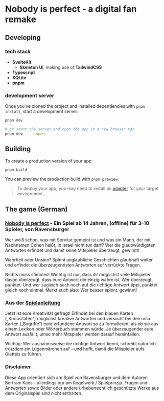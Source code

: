 # Nobody is perfect - a digital fan remake

## Developing

### tech stack

- **SvelteKit**
  + **Skeleton UI**, making use of **TailwindCSS**
- **Typescript**
- **SQLite**
- **pnpm**

### development server

Once you've cloned the project and installed dependencies with `pnpm install`, start a development server:

```bash
pnpm dev

# or start the server and open the app in a new browser tab
pnpm dev -- --open
```

## Building

To create a production version of your app:

```bash
pnpm build
```

You can preview the production build with `pnpm preview`.

> To deploy your app, you may need to install an [adapter](https://kit.svelte.dev/docs/adapters) for your target environment.

## The game (German)

### [Nobody is perfect](https://www.ravensburger.de/de-DE/pdp/26845) - Ein Spiel ab 14 Jahren, (offline) für 3-10 Spieler, von **Ravensburger**

Wer weiß schon, was mit Servitut gemeint ist und was ein Mann, der mit Nachnamen Cohen heißt, in Israel nicht tun darf? Wer die glaubwürdigsten Antworten erfindet und damit seine Mitspieler überzeugt, gewinnt!

Wahrheit oder Unsinn? Spinnt unglaubliche Geschichten glaubhaft weiter und erfindet die überzeugendsten Antworten auf verrückte Fragen.

Nichts muss stimmen! Wichtig ist nur, dass ihr möglichst viele Mitspieler davon überzeugt, dass eure Antwort die einzig wahre ist.
Wer überzeugt, punktet. Und wer zugleich auch noch auf die richtige Antwort tippt, punktet gleich noch einmal.
Merkt euch also: Wer besser spinnt, gewinnt!

### Aus der [Spielanleitung](https://www.ravensburger.de/spieleanleitungen/ecm/Spielanleitungen/26845%20Anl%202051662.pdf)

Jetzt ist eure Kreativität gefragt! Erfindet bei den blauen Karten („Kuriositäten“) möglichst kreative
Antworten und versucht bei den rosa Karten („Begriffe“) eure erfundene Antwort so zu formulieren,
als ob sie aus einem Lexikon oder Wörterbuch stammen würde. Je überzeugender eure Antwort
ausfällt, umso mehr Mitspieler werden darauf hereinfallen.

Wichtig: Wer ausnahmsweise die richtige Antwort kennt, schreibt natürlich trotzdem ein Lügenmärchen auf – und hofft, damit die Mitspieler aufs Glatteis zu führen. 

### Disclaimer

Diese App orientiert sich am Spiel von Ravensburger und dem Autoren Bertram Kaes - allerdings nur am Regelwerk / Spielprinzip.
Fragen und Antworten sowie Bilder oder andere urheberrechtlich geschützte Werke aus dem Originalspiel sind nicht enthalten.
